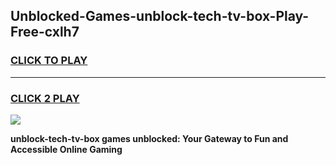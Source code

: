 
## Unblocked-Games-unblock-tech-tv-box-Play-Free-cxlh7
<h3>
<a href="https://premium76.site?title=unblock-tech-tv-box&ref=21A">CLICK TO PLAY</a></h3>
<hr>

<h3>
<a href="https://premium76.site?title=unblock-tech-tv-box&ref=21A">CLICK 2 PLAY</a>
  
</h3>

<a href="https://premium76.site?title=unblock-tech-tv-box&ref=21A"><img src="https://clearcache.store/games.png"></a>


**unblock-tech-tv-box games unblocked: Your Gateway to Fun and Accessible Online Gaming**

